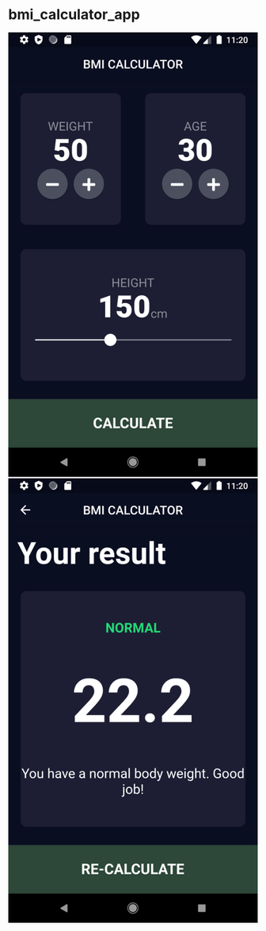 # bmi_calculator_app

<p align="center">
    <img src="readme-assets/bmi-calculator-capture1.png" alt="BMI Calculator Capture 1">
    <img src="readme-assets/bmi-calculator-capture2.png" alt="BMI Calculator Capture 2">
</p>

